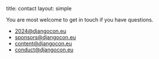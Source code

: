title: contact
layout: simple

You are most welcome to get in touch if you have questions.

* [2024@djangocon.eu](mailto:2024@djangocon.eu)
* [sponsors@djangocon.eu](mailto:sponsors@djangocon.eu)
* [content@djangocon.eu](mailto:content@djangocon.eu)
* [conduct@djangocon.eu](mailto:conduct@djangocon.eu)
